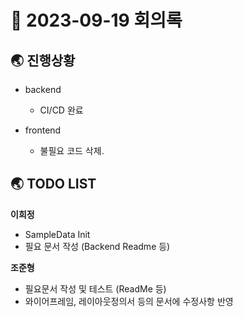 # 📑 2023-09-19 회의록

## 🌏 진행상황

* backend
  
  * CI/CD 완료
  
  
  
* frontend

  * 불필요 코드 삭제.
  
  
  

## 🌏 TODO LIST

**이희정**

* SampleData Init
* 필요 문서 작성 (Backend Readme 등)



**조준형**

* 필요문서 작성 및 테스트 (ReadMe 등)
* 와이어프레임, 레이아웃정의서 등의 문서에 수정사항 반영